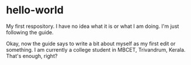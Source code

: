 # hello-world
My first respository. I have no idea what it is or what I am doing. I'm just following the guide.

Okay, now the guide says to write a bit about myself as my first edit or something. I am currently a college student in MBCET, Trivandrum, Kerala. That's enough, right?
